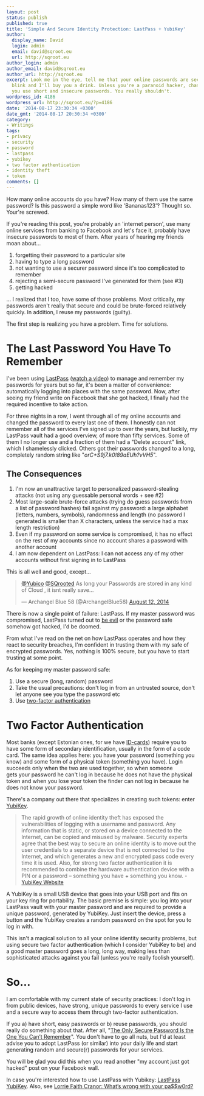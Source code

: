 ```yaml
---
layout: post
status: publish
published: true
title: 'Simple And Secure Identity Protection: LastPass + YubiKey'
author:
  display_name: David
  login: admin
  email: david@sqroot.eu
  url: http://sqroot.eu
author_login: admin
author_email: david@sqroot.eu
author_url: http://sqroot.eu
excerpt: Look me in the eye, tell me that your online passwords are secure, don't
  blink and I'll buy you a drink. Unless you're a paranoid hacker, chances are that
  you use short and insecure passwords. You really shouldn't.
wordpress_id: 4186
wordpress_url: http://sqroot.eu/?p=4186
date: '2014-08-17 23:30:34 +0300'
date_gmt: '2014-08-17 20:30:34 +0300'
category:
- Writings
tags:
- privacy
- security
- password
- lastpass
- yubikey
- two factor authentication
- identity theft
- token
comments: []
---
```


How many online accounts do you have? How many of them use the same password? Is this password a simple word like 'Bananas123'? Thought so. Your're screwed.


If you're reading this post, you're probably an 'internet person', use many online services from banking to Facebook and let's face it, probably have insecure passwords to most of them. After years of hearing my friends moan about...

<ol>
<li>forgetting their password to a particular site</li>
<li>having to type a long password</li>
<li>not wanting to use a securer password since it's too complicated to remember</li>
<li>rejecting a semi-secure password I've generated for them (see #3)</li>
<li>getting hacked</li>
</ol>

... I realized that I too, have some of those problems. Most critically, my passwords aren't really that secure and could be brute-forced relatively quickly. In addition, I reuse my passwords (guilty).


The first step is realizing you have a problem. Time for solutions.<a id="more"></a><a id="more-4186"></a>

<h1>The Last Password You Have To Remember</h1>

I've been using <a href="https://lastpass.com/">LastPass</a> (<a href="https://www.youtube.com/watch?v=AXwdzWaf4RI">watch a video</a>) to manage and remember my passwords for years but so far, it's been a matter of convenience: automatically logging into places with the same password. Now, after seeing my friend write on Facebook that she got hacked, I finally had the required incentive to take action.


For three nights in a row, I went through all of my online accounts and changed the password to every last one of them. I honestly can not remember all of the services I've signed up to over the years, but luckily, my LastPass vault had a good overview, of more than fifty services. Some of them I no longer use and a fraction of them had a "Delete account" link, which I shamelessly clicked. Others got their passwords changed to a long, completely random string like "<em>orC+S9j7.k0!89aEUh?vVH5</em>".

<h2>The Consequences</h2>
<ol>
<li>I'm now an unattractive target to personalized password-stealing attacks (not using any guessable personal words + see #2)</li>
<li>Most large-scale brute-force attacks (trying do guess passwords from a list of password hashes) fail against my password: a large alphabet (letters, numbers, symbols), randomness and length (no password I generated is smaller than X characters, unless the service had a max length restriction)</li>
<li>Even if my password on some service is compromised, it has no effect on the rest of my accounts since no account shares a password with another account</li>
<li>I am now dependent on LastPass: I can not access any of my other accounts without first signing in to LastPass</li>
</ol>

This is all well and good, except...

<blockquote class="twitter-tweet" lang="en">
<a href="https://twitter.com/Yubico">@Yubico</a> <a href="https://twitter.com/SQrooted">@SQrooted</a> As long your Passwords are stored in any kind of Cloud , it isnt really save...


— Archangel Blue 58 (@ArchangelBlue58) <a href="https://twitter.com/ArchangelBlue58/statuses/499305669443727360">August 12, 2014</a>
</blockquote>

<script src="//platform.twitter.com/widgets.js" async="" charset="utf-8"></script>


There is now a single point of failure: LastPass. If my master password was compromised, LastPass turned out to <a href="http://www.dailymail.co.uk/news/article-2337863/PRISM-Google-Facebook-DID-allow-NSA-access-data-talks-set-spying-rooms-despite-denials-Zuckerberg-Page-controversial-project.html">be evil</a> or the password safe somehow got hacked, I'd be doomed.


From what I've read on the net on how LastPass operates and how they react to security breaches, I'm confident in trusting them with my safe of encrypted passwords. Yes, nothing is 100% secure, but you have to start trusting at some point.


As for keeping my master password safe:

<ol>
<li>Use a secure (long, random) password</li>
<li>Take the usual precautions: don't log in from an untrusted source, don't let anyone see you type the password etc</li>
<li>Use <a href="http://searchsecurity.techtarget.com/definition/two-factor-authentication">two-factor authentication</a></li>
</ol>
<h1>Two Factor Authentication</h1>

Most banks (except Estonian ones, for we have <a href="http://www.id.ee/index.php?id=30470">ID-cards</a>) require you to have some form of secondary identification, usually in the form of a code card. The same idea applies here: you have your password (something you know) and some form of a physical token (something you have). Login succeeds only when the two are used together, so when someone gets your password he can't log in because he does not have the physical token and when you lose your token the finder can not log in because he does not know your password.


There's a company out there that specializes in creating such tokens: enter <a href="http://www.yubico.com/">YubiKey</a>.

<blockquote>

  The rapid growth of online identity theft has exposed the vulnerabilities of logging with a username and password. Any information that is static, or stored on a device connected to the Internet, can be copied and misused by malware. Security experts agree that the best way to secure an online identity is to move out the user credentials to a separate device that is not connected to the Internet, and which generates a new and encrypted pass code every time it is used. Also, for strong two factor authentication it is recommended to combine the hardware authentication device with a PIN or a password – something you have + something you know. - <a href="http://www.yubico.com/about/intro/yubikey/">YubiKey Website</a>

</blockquote>

A YubiKey is a small USB device that goes into your USB port and fits on your key ring for portability. The basic premise is simple: you log into your LastPass vault with your master password and are required to provide a unique password, generated by YubiKey. Just insert the device, press a button and the YubiKey creates a random password on the spot for you to log in with.


This isn't a magical solution to all your online identity security problems, but using secure two factor authentication (which I consider YubiKey to be) and a good master password goes a long, long way, making less than sophisticated attacks against you fail (unless you're really foolish yourself).

<h1>So...</h1>

I am comfortable with my current state of security practices: I don't log in from public devices, have strong, unique passwords to every service I use and a secure way to access them through two-factor authentication.


If you a) have short, easy passwords or b) reuse passwords, you should really do something about that. After all, "<a href="http://lifehacker.com/5785420/the-only-secure-password-is-the-one-you-cant-remember">The Only Secure Password Is the One You Can’t Remember</a>". You don't have to go all nuts, but I'd at least advise you to adopt LastPass (or similar) into your daily life and start generating random and secure(r) passwords for your services.


You will be glad you did this when you read another "my account just got hacked" post on your Facebook wall.


In case you're interested how to use LastPass with Yubikey: <a href="http://www.yubico.com/products/yubikey-hardware/lastpass-yubikey/">LastPass YubiKey</a>. Also, see <a href="http://www.ted.com/talks/lorrie_faith_cranor_what_s_wrong_with_your_pa_w0rd">Lorrie Faith Cranor: What’s wrong with your pa$$w0rd?</a>

